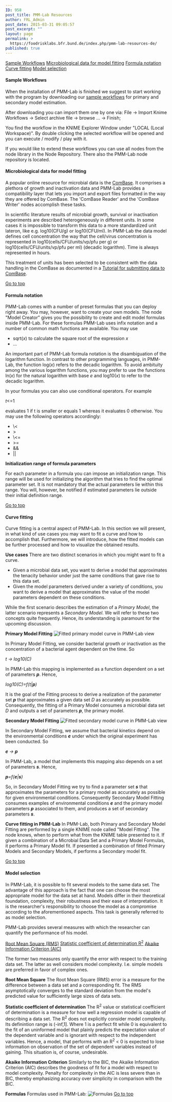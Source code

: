 ```yaml
---
ID: 958
post_title: PMM-Lab Resources
author: FRL_Admin
post_date: 2015-03-31 09:05:57
post_excerpt: ""
layout: page
permalink: >
  https://foodrisklabs.bfr.bund.de/index.php/pmm-lab-resources-de/
published: true
---
```

<a href="#Sample Workflows">Sample Workflows</a>
<a href="#Microbiological data for model fitting">Microbiological data for model fitting</a>
<a href="#formula notation">Formula notation</a>
<a href="#curve fitting">Curve fitting</a>
<a href="#model selection">Model selection</a>
<h4 id="Sample Workflows">Sample Workflows</h4>
When the installation of PMM-Lab is finished we suggest to start working with the program by downloading our <a class="" href="http://sourceforge.net/projects/pmmlab/files/workflows">sample workflows</a> for primary and secondary model estimation.

After downloading you can import them one by one via:
File -&gt; Import Knime Workflows -&gt; Select archive file -&gt; browse ... -&gt; Finish;

You find the workflow in the KNIME Explorer Window under "LOCAL (Local Workspace)". By double clicking the selected workflow will be opened and you can execute / modify / play with it.

If you would like to extend these workflows you can use all nodes from the node library in the Node Repository. There also the PMM-Lab node repository is located.
<h4 id="Microbiological data for model fitting">Microbiological data for model fitting</h4>
A popular online resource for microbial data is the <a class="" href="http://www.combase.cc" rel="nofollow">ComBase</a>. It comprises a plethora of growth and inactivation data and PMM-Lab provides a compatibility layer that lets you import and export files formatted in the way they are offered by ComBase. The 'ComBase Reader' and the 'ComBase Writer' nodes accomplish these tasks.

In scientific literature results of microbial growth, survival or inactivation experiments are described heterogeneously in different units. In some cases it is impossible to transform this data to a more standardized unit lateron, like e.g. log10(CFU/g) or log10(CFU/ml).
In PMM-Lab the data model defines cell concentration the way that the cell/virus concentration is represented in log10(cells/CFU/units/vp/pfu per g) or log10(cells/CFU/units/vp/pfu per ml) (decadic logarithm). Time is always represented in hours.

This treatment of units has been selected to be consistent with the data handling in the ComBase as documented in a <a class="" href="http://www.combase.cc/index.php/en/downloads/file/9-tutorial-for-submitting-data-to-combase" rel="nofollow">Tutorial for submitting data to ComBase</a>.

<a href="#top">Go to top</a>
<h4 id="formula notation">Formula notation</h4>
PMM-Lab comes with a number of preset formulas that you can deploy right away. You may, however, want to create your own models. The node "Model Creator" gives you the possibility to create and edit model formulas inside PMM-Lab. For these formulas PMM-Lab uses infix notation and a number of common math functions are available. You may use
<ul>
	<li>sqrt(<em>x</em>) to calculate the square root of the expression <em>x</em></li>
	<li>...</li>
</ul>
An important part of PMM-Lab formula notation is the disambiguation of the logarithm function. In contrast to other programming languages, in PMM-Lab, the function log(<em>x</em>) refers to the decadic logarithm. To avoid ambituity among the various logarithm functions, you may prefer to use the functions ln(<em>x</em>) for the natural logarithm with base <em>e</em> and log10(<em>x</em>) to refer to the decadic logarithm.

In your formulas you can also use conditional operators. For example

<em>t</em>&lt;=1

evaluates 1 if t is smaller or equals 1 whereas it evaluates 0 otherwise. You may use the following operators accordingly:
<ul>
	<li>\&lt;</li>
	<li>&gt;</li>
	<li>\&lt;=</li>
	<li>&gt;=</li>
	<li>&amp;&amp;</li>
	<li>||</li>
</ul>

<strong id="initialization-range-of-formula-parameters">Initialization range of formula parameters</strong>

For each parameter in a formula you can impose an initialization range. This range will be used for initializing the algorithm that tries to find the optimal parameter set. It is not mandatory that the actual parameters lie within this range. You will, however, be notified if estimated parameters lie outside their initial definition range.

<a href="#top">Go to top</a>
<h4 id="curve fitting">Curve fitting</h4>
Curve fitting is a central aspect of PMM-Lab. In this section we will present, in what kind of use cases you may want to fit a curve and how to accomplish that. Furthermore, we will introduce, how the fitted models can be further processed and how to visualize the obtained results.

<strong id="use-cases">Use cases</strong>
There are two distinct scenarios in which you might want to fit a curve.
<ul>
	<li>Given a microbial data set, you want to derive a model that approximates the tenacity behavior under just the same conditions that gave rise to this data set.</li>
	<li>Given the model parameters derived under a variety of conditions, you want to derive a model that approximates the value of the model parameters dependent on these conditions.</li>
</ul>
While the first scenario describes the estimation of a <em>Primary Model</em>, the latter scenario represents a <em>Secondary Model</em>. We will refer to these two concepts quite frequently. Hence, its understanding is paramount for the upcoming discussion.

<strong id="primary-model-fitting">Primary Model Fitting</strong>
<img src="https://sourceforge.net/p/pmmlab/wiki/Fitting/attachment/primary_view_small.jpg" alt="Fitted primary model curve in PMM-Lab view" />

In Primary Model Fitting, we consider bacterial growth or inactivation as the concentration of a bacterial agent dependent on the time. So

<em>t -&gt; log10(C)</em>

In PMM-Lab this mapping is implemented as a function dependent on a set of parameters <em><strong>p</strong></em>. Hence,

<em>log10(C)=f(t|<strong>p</strong>)</em>

It is the goal of the Fitting process to derive a realization of the parameter set <em><strong>p</strong></em> that approximates a given data set <em>D</em> as accurately as possible. Consequently, the fitting of a Primary Model consumes a microbial data set <em>D</em> and outputs a set of parameters <em><strong>p</strong></em>, the primary model.

<strong id="secondary-model-fitting">Secondary Model Fitting</strong>
<img src="https://sourceforge.net/p/pmmlab/wiki/Fitting/attachment/secondary_view_small.jpg" alt="Fitted secondary model curve in PMM-Lab view" />

In Secondary Model Fitting, we assume that bacterial kinetics depend on the environmental conditions <em><strong>e</strong></em> under which the original experiment has been conducted. So

<em><strong>e</strong> -&gt; <strong>p</strong></em>

In PMM-Lab, a model that implements this mapping also depends on a set of parameters <em><strong>s</strong></em>. Hence,

<em><strong>p</strong>=f(<strong>e</strong>|<strong>s</strong>)</em>

So, in Secondary Model Fitting we try to find a parameter set <em><strong>s</strong></em> that approximates the parameters for a primary model as accurately as possible for given environmental conditions. Consequently Secondary Model Fitting consumes examples of environmental conditions <em><strong>e</strong></em> and the primary model parameters <em><strong>p</strong></em> associated to them, and produces a set of secondary parameters <em><strong>s</strong></em>.

<strong id="curve-fitting-in-pmm-lab">Curve fitting in PMM-Lab</strong>
In PMM-Lab, both Primary and Secondary Model Fitting are performed by a single KNIME node called "Model Fitting". The node knows, when to perform what from the KNIME table presented to it. If given a combination of a Microbial Data Set and a Primary Model Formulas, it performs a Primary Model fit. If presented a combination of fitted Primary Models and Secondary Models, if performs a Secondary model fit.

<a href="#top">Go to top</a>
<h4 id="model selection">Model selection</h4>
In PMM-Lab, it is possible to fit several models to the same data set. The advantage of this approach is the fact that one can choose the most appropriate model for the data set at hand. Models differ in their theoretical foundation, complexity, their robustness and their ease of interpretation. It is the researcher's responsibility to choose the model as a compromise according to the aforementioned aspects. This task is generally referred to as model selection.

PMM-Lab provides several measures with which the researcher can quantify the performance of his model.

<a href="#root-mean-square">Root Mean Square (RMS)</a>
<a href="#statistic-coefficient-of-determination">Statistic coefficient of determination R<sup>2</sup></a>
<a href="#akaike-information-criterion">Akaike Information Criterion (AIC)</a>

The former two measures only quantify the error with respect to the training data set. The latter as well considers model complexity. I.e. simple models are preferred in favor of complex ones.

<strong id="root-mean-square">Root Mean Square</strong>
The Root Mean Square (RMS) error is a measure for the difference between a data set and a corresponding fit. The RMS asymptotically converges to the standard deviation from the model's predicted value for sufficiently large sizes of data sets.

<strong id="statistic-coefficient-of-determination">Statistic coefficient of determination</strong>
The R<sup>2</sup> value or statistical coefficient of determination is a measure for how well a regression model is capable of describing a data set. The R<sup>2</sup> does not explicitly consider model complexity. Its definintion range is (-inf,1]. Where 1 is a perfect fit while 0 is equivalent to the fit of an uninformed model that plainly predicts the expectation value of the dependent variable and is ignorant with respect to the independent variables. Hence, a model, that performs with an R<sup>2</sup> &lt; 0 is expected to lose information on observation of the set of dependent variables instead of gaining. This situation is, of course, undesirable.

<strong id="akaike-information-criterion">Akaike Information Criterion</strong>
Similarly to the BIC, the Akaike Information Criterion (AIC) describes the goodness of fit for a model with respect to model complexity. Penalty for complexity in the AIC is less severe than in BIC, thereby emphasizing accuracy over simplicity in comparison with the BIC.

<strong id="formulas">Formulas</strong>
Formulas used in PMM-Lab:
<img src="https://sourceforge.net/p/pmmlab/wiki/Model%20selection/attachment/formulas.png" alt="Formulas" />
<a href="#top">Go to top</a>
